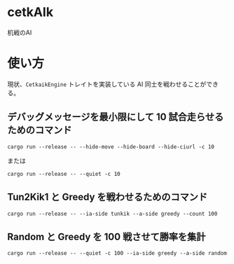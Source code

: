cetkAIk
====

机戦のAI

# 使い方
現状、`CetkaikEngine` トレイトを実装している AI 同士を戦わせることができる。

## デバッグメッセージを最小限にして 10 試合走らせるためのコマンド

```
cargo run --release -- --hide-move --hide-board --hide-ciurl -c 10
```

または

```
cargo run --release -- --quiet -c 10
```

## Tun2Kik1 と Greedy を戦わせるためのコマンド
```
cargo run --release -- --ia-side tunkik --a-side greedy --count 100
```

## Random と Greedy を 100 戦させて勝率を集計
```
cargo run --release -- --quiet -c 100 --ia-side greedy --a-side random
```
